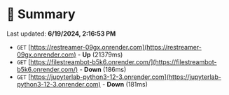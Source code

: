 # 📖 Summary
Last updated: **6/19/2024, 2:16:53 PM**

- `GET` [https://restreamer-09gx.onrender.com](https://restreamer-09gx.onrender.com) - **Up** (21379ms)
- `GET` [https://filestreambot-b5k6.onrender.com/](https://filestreambot-b5k6.onrender.com/) - **Down** (186ms)
- `GET` [https://jupyterlab-python3-12-3.onrender.com](https://jupyterlab-python3-12-3.onrender.com) - **Down** (181ms)
